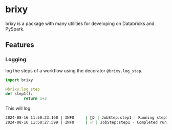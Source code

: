 # brixy

brixy is a package with many utilities for developing on Databricks and PySpark.

## Features

### Logging
log the steps of a workflow using the decorator `@brixy.log_step`.

```py
import brixy

@brixy.log_step
def step1():
        return 1+2
```

This will log:
```sh
2024-08-16 11:50:23.168 | INFO     | 🏃‍♀️ | JobStep:step1 - Running step1
2024-08-16 11:50:27.599 | INFO     | ✅ | JobStep:step1 - Completed running step1
```

